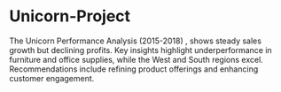 # Unicorn-Project
The Unicorn Performance Analysis (2015-2018) , shows steady sales growth but declining profits. Key insights highlight underperformance in furniture and office supplies, while the West and South regions excel. Recommendations include refining product offerings and enhancing customer engagement.
